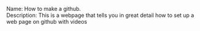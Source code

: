 Name: How to make a github.  
Description: This is a webpage that tells you in great detail how to set up a web page on github with videos
